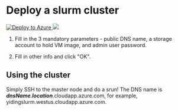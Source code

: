 # Deploy a slurm cluster

<a href="https://portal.azure.com/#create/Microsoft.Template/uri/https%3A%2F%2Fraw.githubusercontent.com%2Fmvastola%2Fazure-quickstart-templates%2Fslurm-work%2Fslurm%2Fazuredeploy.json" target="_blank">
   <img alt="Deploy to Azure" src="http://azuredeploy.net/deploybutton.png"/>
</a>
<a href="http://armviz.io/#/?load=https%3A%2F%2Fraw.githubusercontent.com%2Fmvastola%2Fazure-quickstart-templates%2Fslurm-work%2Fslurm%2Fazuredeploy.json" target="_blank">
    <img src="http://armviz.io/visualizebutton.png"/>
</a>

1. Fill in the 3 mandatory parameters - public DNS name, a storage account to hold VM image, and admin user password.

2. Fill in other info and click "OK".

## Using the cluster

Simply SSH to the master node and do a srun! The DNS name is _**dnsName**_._**location**_.cloudapp.azure.com, for example, yidingslurm.westus.cloudapp.azure.com.
